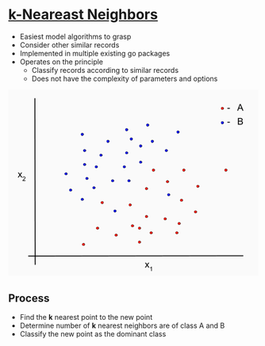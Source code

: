 # [k-Neareast Neighbors](https://en.wikipedia.org/wiki/K-nearest_neighbors_algorithm)

* Easiest model algorithms to grasp
* Consider other similar records
* Implemented in multiple existing go packages
* Operates on the principle
  * Classify records according to similar records
  * Does not have the complexity of parameters and options

![alt text](example_data.png)

## Process

* Find the __k__ nearest point to the new point
* Determine number of __k__ nearest neighbors are of class A and B
* Classify the new point as the dominant class